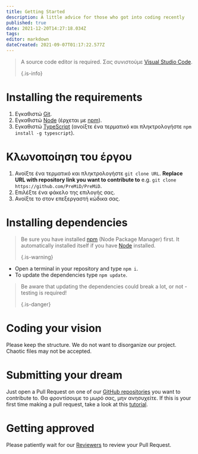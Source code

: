 ```yaml
---
title: Getting Started
description: A little advice for those who got into coding recently
published: true
date: 2021-12-20T14:27:18.034Z
tags:
editor: markdown
dateCreated: 2021-09-07T01:17:22.577Z
---
```


> A source code editor is required. Σας συνιστούμε [Visual Studio Code](https://code.visualstudio.com/). 
> 
> {.is-info}

# Installing the requirements
1. Εγκαθιστώ [Git](https://git-scm.com/).
2. Εγκαθιστώ [Node](https://nodejs.org/en/) (έρχεται με [npm](https://www.npmjs.com/)).
3. Εγκαθιστώ [TypeScript](https://www.typescriptlang.org/index.html#download-links) (ανοίξτε ένα τερματικό και πληκτρολογήστε `npm install -g typescript`).

# Κλωνοποίηση του έργου
1. Ανοίξτε ένα τερματικό και πληκτρολογήστε `git clone URL`. **Replace URL with repository link you want to contribute to** e.g. `git clone https://github.com/PreMiD/PreMiD`.
2. Επιλέξτε ένα φάκελο της επιλογής σας.
3. Ανοίξτε το στον επεξεργαστή κώδικα σας.

# Installing dependencies
> Be sure you have installed [npm](https://www.npmjs.com/) (Node Package Manager) first. It automatically installed itself if you have [Node](https://nodejs.org/en/) installed. 
> 
> {.is-warning}

- Open a terminal in your repository and type `npm i`.
- To update the dependencies type `npm update`.

> Be aware that updating the dependencies could break a lot, or not - testing is required! 
> 
> {.is-danger}

# Coding your vision
Please keep the structure. We do not want to disorganize our project. Chaotic files may not be accepted.

# Submitting your dream
Just open a Pull Request on one of our [GitHub repositories](https://github.com/PreMiD/) you want to contribute to. Θα φροντίσουμε το μωρό σας, μην ανησυχείτε. If this is your first time making a pull request, take a look at this [tutorial](https://help.github.com/en/articles/creating-a-pull-request).

# Getting approved
Please patiently wait for our [Reviewers](https://docs.premid.app/en/dev/presence/guidelines#presence-reviewers) to review your Pull Request.
